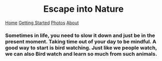 <!DOCTYPE html>
<html lang="en US">
    <head>
        <meta charset="UTF-8" />
        <title>Bird Watching Club</title> 
        <meta name="description"content="Early Bird catches the worm!"/>
        <meta name="author" content="Jacinta" />
</head>


<body> 
<h1 style="text-align: center;">Escape into Nature</h1>
<div class="topnav">
    <a class="active" href="#home">Home</a>
        <a href="#getting started">Getting Started</a>
        <a href="#photos">Photos</a> 
        <a href ="#about">About</a>

 <h3>
    <p>Sometimes in life, you need to slow it down and just be in the present moment. Taking time out of your day to be mindful. A good way to start is bird watching. Just like we people watch, we can also Bird watch and learn so much from such animals. </p>

    
